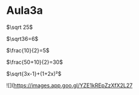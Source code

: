 # Aula3a
$\sqrt 25$

$\sqrt36=6$

$\frac{10}{2}=5$

$\frac{50+10}{2}=30$

$\sqrt{3x-1}+(1+2x)²$

![](https://images.app.goo.gl/YZE1kREpZzXfX2L27

